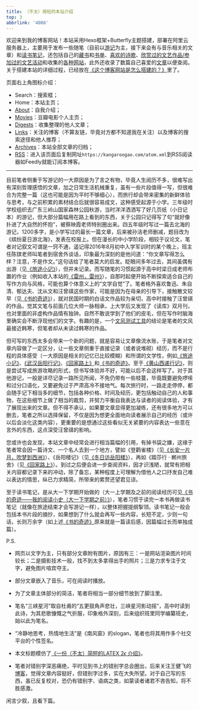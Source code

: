 ```yaml
---
title: （不太）简短的本站介绍
top: 3
abbrlink: '4086'
---
```


欢迎来到我的博客网站！本站采用Hexo框架+Butterfly主题搭建，部署在阿里云服务器上，主要用于发布一些随笔（目前以[游记](../../categories/%E6%B8%B8%E8%AE%B0/)为主，接下来会有与音乐相关的文章）和[读书笔记](../../categories/%E8%AF%BB%E4%B9%A6%E7%AC%94%E8%AE%B0/)，还包括自己的[藏书](../fcfb/)和[书单](../7f1c/)、[喜欢的诗歌](../fa36/)、[欣赏过的文艺作品/参加过的文艺活动](../cbba/)和收集的[各种网站](../31d1/)，此外还收录了数篇自己喜爱的[文章](../../digests/)以便查阅。关于搭建本站的详细过程，已经放在[《这个博客网站是怎么搭建的？》](../18e4/)里了。

页面右上角图标介绍：
- Search：搜索框；
- Home：本站主页；
- [About](../../about/)：自我介绍；
- [Movies](../../movies/)：豆瓣电影个人主页；
- [Digests](../../digests/)：收集整理的他人文章；
- [Links](../../links/)：关注的博客（不算友链，毕竟对方都不知道我在关注）以及博客的搜索途径和他人推荐；
- [Archives](../../archives/)：本站全部文章的归档；
- [RSS](../../atom.xml)：进入该页面后复制网址`https://kangaroogao.com/atom.xml`到RSS阅读器如Feedly就能订阅本博客。

---

目前笔者侧重于写游记的一大原因是为了言之有物，毕竟人生阅历不多，很难写出有深刻哲理感悟的文章，加之日常生活机械重复，虽有一些片段值得一写，但很难合为完整一篇（这也可能是因为平时不够细心），而旅行却会带来密集的新鲜体验与思考，与之前积累的素材结合后就很容易成文，这种感受起源于小学。三年级时学校组织去广东三岭山国家森林公园秋游，当时洋洋洒洒写了好几页纸（小日记本）的游记，但大部分篇幅用在路上看到的东西，关于公园只记得写了句“就好像扑进了大自然的怀抱”，被蔡映霞老师特别圈出来。四五年级时写过一篇去北海的游记，1200多字，是小学写过的最长一篇文章，后来被孙洁老师删减，题目改为《缤纷夏日游北海》，发表在校报上。但在漫长的中小学阶段，相较于议论文，笔者对记叙文可谓是一窍不通，遥记得2016年8月初中入学军训时的某个晚上，班主任陈镔老师叫笔者到宿舍外谈话，印象最为深刻的是他问道：“你文章写得怎么样？注意，不是作文。”这句话给了笔者莫大的启发。眨眼间多年过去，其间虽偶有出游（见[《旅途小记》](../9e84/)），但并未记录。而写随笔的习惯起源于高中时梁日成老师布置的作业（例如收入本站的[《雷州，雷州》](../4cde/)），自那时起便开始不断探索适合自己的写作方向与风格，可能也算个体意义上的“文学自觉”了。笔者格外喜欢鲁迅、朱自清、郁达夫、沈从文和汪曾祺这些作家，可能是因为在母亲的引导下，接触散文较早（见[《书的奇迹》](../d4b0/)），就对民国时期的白话文作品较为亲切，高中时接触了汪曾祺的作品，觉其文笔与前面几位大师一脉相承，上大学后又发现了《读库》双月刊，也对里面的非虚构作品情有独钟。自然不敢说学到了他们的皮毛，但在写作时脑海里确实会不断浮现他们的文字。有趣的是，一个[文风测试工具](https://testurtext.us/)的结论是笔者的文风最接近韩寒，但笔者却从未读过韩寒的作品。

但可写的东西太多会带来一个新的问题，就是容易让文章像流水账，于是笔者对文章内容做了一定区分，让一些文章侧重于直接记录（或者说堆砌）经历，而不是行程的具体感受（一大原因是相关的记忆已比较模糊）和所谓的文学性，例如[《旅途小记》](../9e84/)、[《武汉岳阳行记》](../6385/)、[《回家路上》](../bb58/)和[《书的奇迹》](../d4b0/)。至于[《黄山西递行记》](../e08f/)，则是尝试写成旅游攻略的形式，但书写体验并不好，可能以后不会这样写了。对于其他游记，一般是详尽记录一路所见所闻，不免仍带有一些枝蔓，毕竟既要避免啰嗦和过分口语化，又要避免过于严肃高冷不接地气。每次旅行时，一路走走停停，都会随手记下相当多的细节，包括各种价格、时间及经历，更包括触动自己的人和事物，在这些细节上做了相当的裁剪，并努力平衡自我表达与读者的阅读体验，才有了展现出来的文章。但不得不承认，如果要文章显得更加凝练，还有很多地方可以删去，笔者之所以选择保留，不仅是因为想更全面地向读者展示自己的经历（或许以后会淡化这类内容），更重要的是想通过这些看似无关紧要的内容表达一些意在言外的东西，这点深受汪曾祺的影响。

您或许也会发现，本站文章中经常会进行相当篇幅的引用，有掉书袋之嫌，这缘于笔者常会因一篇诗文、一个名人去到一个地方，譬如《登鹳雀楼》（见[《长安一片月，吹梦到西洲》](../439b/)）、《岳阳楼记》（见[《冬日访岳阳楼》](../1fb2/)），再如《踏莎行 · 郴州旅舍》（见[《回家路上》](../bb58/)）。到过之后便会进一步查阅资料，因才识浅陋，就常有把相关内容都记录下来的冲动，除了备忘，某种程度上可理解为借他人之口抒发自己难以表达的情思，纵已力求精简，所带来的累赘还望君见谅。


至于读书笔记，是从大一下学期开始做的（大一上学期及之前的阅读经历可见[《书的奇迹——我的阅读小史（大一下学期之前）》](../d4b0/)），笔者习惯于读完一本书再做读书笔记（就像在旅途结束才会写游记一样），以整体把握提纲掣领。读书笔记一般会包括本书片段的摘抄，如果想到了什么就会再写一些内容，长短不定，少则一句话，长则万余字（如上述[《书的奇迹》](../d4b0/)原来就是一篇读后感，因篇幅过长而单独成篇）。

P.S. 
- 网页以文字为主，只有部分文章附有图片，原因有三：一是网站渲染图片时间较长；二是摄影技术一般，找不到太多拿得出手的照片；三是力求专注于文字，避免图片喧宾夺主。

- 部分文章嵌入了音乐，可在阅读时播放。

- 为了文章主体部分的简洁，笔者将相当一部分细节放到了脚注里。

- 笔名“三峡星河”取自杜甫的“五更鼓角声悲壮，三峡星河影动摇”，高中时读到此诗，为其悲歌慷慨之气折服，印象格外深刻，后来组织班里同学编纂班史，始以此为笔名。

- “冷静地思考，热情地生活”是《南风窗》的slogan，笔者也将其用作多个社交平台的个性签名。

- 本文标题模仿了[《一份（不太）简短的LATEX $2\epsilon$ 介绍》](https://texdoc.org/serve/lshort-zh-cn.pdf/0)。

- 笔者对错别字深恶痛绝，平时见到书上的错别字总会圈出，后来关注王健飞的[博客](https://1q43.blog/)，觉得文章内容挺好，但错别字过多，实在大失所望。对于自己写的东西，虽已反复校对，恐仍有错别字、语病之类，如蒙读者诸君不吝告知，将不胜感激。
  
闲言少叙，且看下篇。